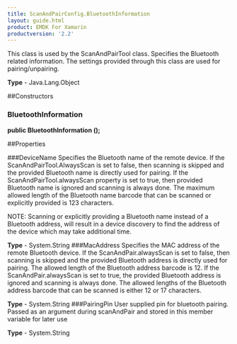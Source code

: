 ```yaml
---
title: ScanAndPairConfig.BluetoothInformation
layout: guide.html 
product: EMDK For Xamarin 
productversion: '2.2' 
---
```

This class is used by the ScanAndPairTool class. Specifies the Bluetooth related information. The settings provided through this class are used for pairing/unpairing.

**Type** - Java.Lang.Object

##Constructors
### BluetoothInformation 
**public BluetoothInformation ();**

##Properties

###DeviceName
Specifies the Bluetooth name of the remote device. If the ScanAndPairTool.AlwaysScan is set to false, then scanning is skipped and the provided Bluetooth name is directly used for pairing. If the ScanAndPairTool.alwaysScan property is set to true, then provided Bluetooth name is ignored and scanning is always done. The maximum allowed length of the Bluetooth name barcode that can be scanned or explicitly provided is 123 characters. 

NOTE: Scanning or explicitly providing a Bluetooth name instead of a Bluetooth address, will result in a device discovery to find the address of the device which may take additional time.

**Type** - System.String
###MacAddress
Specifies the MAC address of the remote Bluetooth device. If the ScanAndPair.alwaysScan is set to false, then scanning is skipped and the provided Bluetooth address is directly used for pairing. The allowed length of the Bluetooth address barcode is 12. If the ScanAndPair.alwaysScan is set to true, the provided Bluetooth address is ignored and scanning is always done. The allowed lengths of the Bluetooth address barcode that can be scanned is either 12 or 17 characters.

**Type** - System.String
###PairingPin
User supplied pin for bluetooth pairing. Passed as an argument during scanAndPair and stored in this member variable for later use

**Type** - System.String


